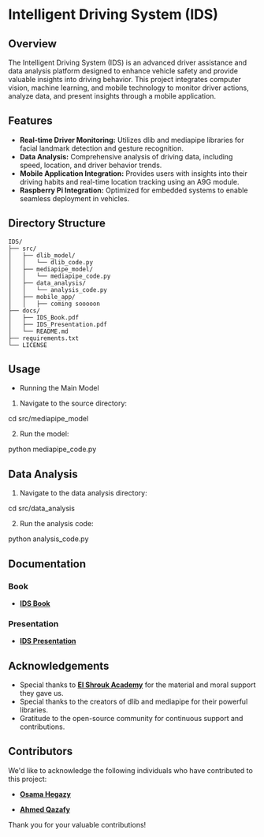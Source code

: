 # Intelligent Driving System (IDS)



## Overview
The Intelligent Driving System (IDS) is an advanced driver assistance and data analysis platform designed to enhance vehicle safety and provide valuable insights into driving behavior. This project integrates computer vision, machine learning, and mobile technology to monitor driver actions, analyze data, and present insights through a mobile application.

## Features
- **Real-time Driver Monitoring:** Utilizes dlib and mediapipe libraries for facial landmark detection and gesture recognition.
- **Data Analysis:** Comprehensive analysis of driving data, including speed, location, and driver behavior trends.
- **Mobile Application Integration:** Provides users with insights into their driving habits and real-time location tracking using an A9G module.
- **Raspberry Pi Integration:** Optimized for embedded systems to enable seamless deployment in vehicles.

## Directory Structure
```plaintext
IDS/
├── src/
│   ├── dlib_model/
│   │   └── dlib_code.py
│   ├── mediapipe_model/
│   │   └── mediapipe_code.py
│   ├── data_analysis/
│   │   └── analysis_code.py
│   ├── mobile_app/
│   │   ├── coming sooooon
├── docs/
│   ├── IDS_Book.pdf
│   ├── IDS_Presentation.pdf
│   └── README.md
├── requirements.txt
└── LICENSE
```


## Usage
 - Running the Main Model
1. Navigate to the source directory:

cd src/mediapipe_model

2. Run the model:

python mediapipe_code.py


## Data Analysis
1. Navigate to the data analysis directory:

cd src/data_analysis

2. Run the analysis code:

python analysis_code.py


## Documentation

### **Book**
- **[IDS Book](docs/IDS_Book.pdf)**

### **Presentation**
- **[IDS Presentation](docs/IDS_Presentation.pdf)**


## Acknowledgements
- Special thanks to **[El Shrouk Academy](https://sha.edu.eg/)** for the material and moral support they gave us.
- Special thanks to the creators of dlib and mediapipe for their powerful libraries.
- Gratitude to the open-source community for continuous support and contributions.


## Contributors

We'd like to acknowledge the following individuals who have contributed to this project:

- **[Osama Hegazy](https://github.com/username)** 
  
- **[Ahmed Qazafy](https://github.com/AhmedQazafy)** 

Thank you for your valuable contributions!

